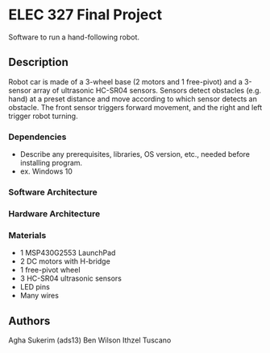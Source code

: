 # ELEC 327 Final Project
Software to run a hand-following robot.

## Description
Robot car is made of a 3-wheel base (2 motors and 1 free-pivot) and a 3-sensor array of ultrasonic HC-SR04 sensors. Sensors detect obstacles (e.g. hand) at a preset distance and move according to which sensor detects an obstacle. The front sensor triggers forward movement, and the right and left trigger robot turning.

### Dependencies

* Describe any prerequisites, libraries, OS version, etc., needed before installing program.
* ex. Windows 10

### Software Architecture


### Hardware Architecture

### Materials
* 1 MSP430G2553 LaunchPad
* 2 DC motors with H-bridge
* 1 free-pivot wheel
* 3 HC-SR04 ultrasonic sensors
* LED pins
* Many wires


## Authors
Agha Sukerim (ads13)
Ben Wilson
Ithzel Tuscano
